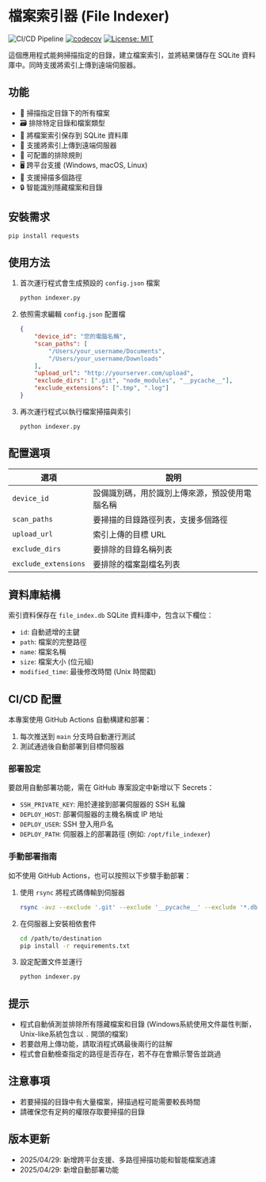 # 檔案索引器 (File Indexer)

![CI/CD Pipeline](https://github.com/haunchen/file_indexer/actions/workflows/ci-cd.yml/badge.svg)
[![codecov](https://codecov.io/gh/haunchen/file_indexer/branch/main/graph/badge.svg)](https://codecov.io/gh/haunchen/file_indexer)
[![License: MIT](https://img.shields.io/badge/License-MIT-yellow.svg)](https://opensource.org/licenses/MIT)

這個應用程式能夠掃描指定的目錄，建立檔案索引，並將結果儲存在 SQLite 資料庫中。同時支援將索引上傳到遠端伺服器。

## 功能

- 📂 掃描指定目錄下的所有檔案
- 🗃️ 排除特定目錄和檔案類型
- 💾 將檔案索引保存到 SQLite 資料庫
- 🔄 支援將索引上傳到遠端伺服器
- 🔧 可配置的排除規則
- 🖥️ 跨平台支援 (Windows, macOS, Linux)
- 📁 支援掃描多個路徑
- 🔒 智能識別隱藏檔案和目錄

## 安裝需求

```bash
pip install requests
```

## 使用方法

1. 首次運行程式會生成預設的 `config.json` 檔案
   ```bash
   python indexer.py
   ```

2. 依照需求編輯 `config.json` 配置檔
   ```json
   {
       "device_id": "您的電腦名稱",
       "scan_paths": [
           "/Users/your_username/Documents",
           "/Users/your_username/Downloads"
       ],
       "upload_url": "http://yourserver.com/upload",
       "exclude_dirs": [".git", "node_modules", "__pycache__"],
       "exclude_extensions": [".tmp", ".log"]
   }
   ```

3. 再次運行程式以執行檔案掃描與索引
   ```bash
   python indexer.py
   ```

## 配置選項

| 選項 | 說明 |
|------|------|
| `device_id` | 設備識別碼，用於識別上傳來源，預設使用電腦名稱 |
| `scan_paths` | 要掃描的目錄路徑列表，支援多個路徑 |
| `upload_url` | 索引上傳的目標 URL |
| `exclude_dirs` | 要排除的目錄名稱列表 |
| `exclude_extensions` | 要排除的檔案副檔名列表 |

## 資料庫結構

索引資料保存在 `file_index.db` SQLite 資料庫中，包含以下欄位：

- `id`: 自動遞增的主鍵
- `path`: 檔案的完整路徑
- `name`: 檔案名稱
- `size`: 檔案大小 (位元組)
- `modified_time`: 最後修改時間 (Unix 時間戳)

## CI/CD 配置

本專案使用 GitHub Actions 自動構建和部署：

1. 每次推送到 `main` 分支時自動運行測試
2. 測試通過後自動部署到目標伺服器

### 部署設定

要啟用自動部署功能，需在 GitHub 專案設定中新增以下 Secrets：

- `SSH_PRIVATE_KEY`: 用於連接到部署伺服器的 SSH 私鑰
- `DEPLOY_HOST`: 部署伺服器的主機名稱或 IP 地址
- `DEPLOY_USER`: SSH 登入用戶名
- `DEPLOY_PATH`: 伺服器上的部署路徑 (例如: `/opt/file_indexer`)

### 手動部署指南

如不使用 GitHub Actions，也可以按照以下步驟手動部署：

1. 使用 `rsync` 將程式碼傳輸到伺服器
   ```bash
   rsync -avz --exclude '.git' --exclude '__pycache__' --exclude '*.db' . user@your-server:/path/to/destination
   ```

2. 在伺服器上安裝相依套件
   ```bash
   cd /path/to/destination
   pip install -r requirements.txt
   ```

3. 設定配置文件並運行
   ```bash
   python indexer.py
   ```

## 提示

- 程式自動偵測並排除所有隱藏檔案和目錄 (Windows系統使用文件屬性判斷，Unix-like系統包含以 `.` 開頭的檔案)
- 若要啟用上傳功能，請取消程式碼最後兩行的註解
- 程式會自動檢查指定的路徑是否存在，若不存在會顯示警告並跳過

## 注意事項

- 若要掃描的目錄中有大量檔案，掃描過程可能需要較長時間
- 請確保您有足夠的權限存取要掃描的目錄

## 版本更新

- 2025/04/29: 新增跨平台支援、多路徑掃描功能和智能檔案過濾
- 2025/04/29: 新增自動部署功能